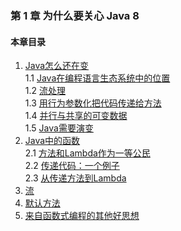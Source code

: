 ### 第 1 章 为什么要关心 Java 8 ###
#### 本章目录 ####
1.	[Java怎么还在变](Course1.java)   
1.1	[Java在编程语言生态系统中的位置](Course11.java)   
1.2	[流处理](Course12.java)   
1.3	[用行为参数化把代码传递给方法](Course13.java)   
1.4	[并行与共享的可变数据](Course14.java)   
1.5	[Java需要演变](Course15.java)   
2.	[Java中的函数](Course2.java)   
2.1	[方法和Lambda作为一等公民](Course21.java)   
2.2	[传递代码：一个例子](Course22.java)   
2.3	[从传递方法到Lambda](Course23.java)   
3.	[流](Course3.java)   
4.	[默认方法](Course4.java)   
5.	[来自函数式编程的其他好思想](Course5.java)   
